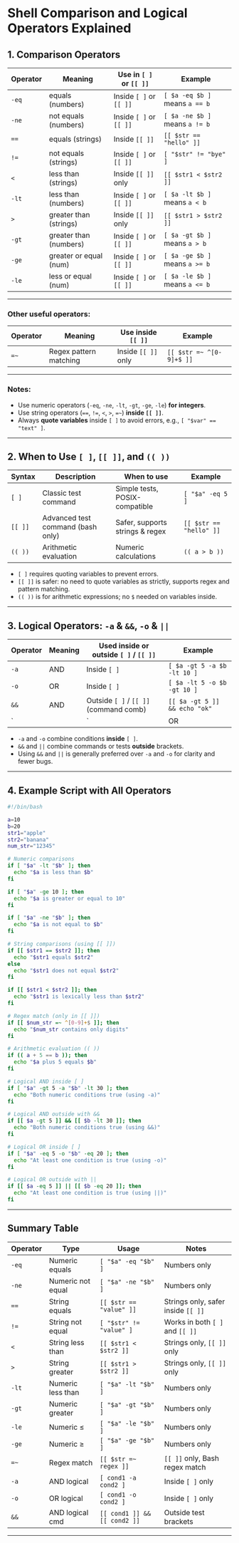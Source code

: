 # Shell Comparison and Logical Operators Explained

## 1. Comparison Operators

| Operator | Meaning               | Use in `[ ]` or `[[ ]]`           | Example                         |
|----------|-----------------------|----------------------------------|--------------------------------|
| `-eq`    | equals (numbers)      | Inside `[ ]` or `[[ ]]`          | `[ $a -eq $b ]` means `a == b` |
| `-ne`    | not equals (numbers)  | Inside `[ ]` or `[[ ]]`          | `[ $a -ne $b ]` means `a != b` |
| `==`     | equals (strings)      | Inside `[[ ]]`                   | `[[ $str == "hello" ]]`        |
| `!=`     | not equals (strings)  | Inside `[ ]` or `[[ ]]`          | `[ "$str" != "bye" ]`          |
| `<`      | less than (strings)   | Inside `[[ ]]` only              | `[[ $str1 < $str2 ]]`          |
| `-lt`    | less than (numbers)   | Inside `[ ]` or `[[ ]]`          | `[ $a -lt $b ]` means `a < b`  |
| `>`      | greater than (strings)| Inside `[[ ]]` only              | `[[ $str1 > $str2 ]]`          |
| `-gt`    | greater than (numbers)| Inside `[ ]` or `[[ ]]`          | `[ $a -gt $b ]` means `a > b`  |
| `-ge`    | greater or equal (num)| Inside `[ ]` or `[[ ]]`          | `[ $a -ge $b ]` means `a >= b` |
| `-le`    | less or equal (num)   | Inside `[ ]` or `[[ ]]`          | `[ $a -le $b ]` means `a <= b` |

---

### Other useful operators:

| Operator | Meaning                       | Use inside `[[ ]]`         | Example                         |
|----------|-------------------------------|----------------------------|--------------------------------|
| `=~`     | Regex pattern matching         | Inside `[[ ]]` only        | `[[ $str =~ ^[0-9]+$ ]]`       |

---

### Notes:

- Use numeric operators (`-eq`, `-ne`, `-lt`, `-gt`, `-ge`, `-le`) **for integers**.
- Use string operators (`==`, `!=`, `<`, `>`, `=~`) **inside `[[ ]]`**.
- Always **quote variables** inside `[ ]` to avoid errors, e.g., `[ "$var" == "text" ]`.

---

## 2. When to Use `[ ]`, `[[ ]]`, and `(( ))`

| Syntax   | Description                          | When to use                       | Example                         |
|----------|------------------------------------|---------------------------------|--------------------------------|
| `[ ]`    | Classic test command                | Simple tests, POSIX-compatible   | `[ "$a" -eq 5 ]`               |
| `[[ ]]`  | Advanced test command (bash only)  | Safer, supports strings & regex | `[[ $str == "hello" ]]`        |
| `(( ))`  | Arithmetic evaluation               | Numeric calculations             | `(( a > b ))`                  |

- `[ ]` requires quoting variables to prevent errors.
- `[[ ]]` is safer: no need to quote variables as strictly, supports regex and pattern matching.
- `(( ))` is for arithmetic expressions; no `$` needed on variables inside.

---

## 3. Logical Operators: `-a` & `&&`, `-o` & `||`

| Operator | Meaning      | Used inside or outside `[ ]` / `[[ ]]` | Example                                |
|----------|--------------|----------------------------------------|---------------------------------------|
| `-a`     | AND          | Inside `[ ]`                           | `[ $a -gt 5 -a $b -lt 10 ]`           |
| `-o`     | OR           | Inside `[ ]`                           | `[ $a -lt 5 -o $b -gt 10 ]`           |
| `&&`     | AND          | Outside `[ ]` / `[[ ]]` (command comb) | `[[ $a -gt 5 ]] && echo "ok"`          |
| `||`     | OR           | Outside `[ ]` / `[[ ]]` (command comb) | `[[ $a -lt 5 ]] || echo "no"`          |

- `-a` and `-o` combine conditions **inside** `[ ]`.
- `&&` and `||` combine commands or tests **outside** brackets.
- Using `&&` and `||` is generally preferred over `-a` and `-o` for clarity and fewer bugs.

---

## 4. Example Script with All Operators

```bash
#!/bin/bash

a=10
b=20
str1="apple"
str2="banana"
num_str="12345"

# Numeric comparisons
if [ "$a" -lt "$b" ]; then
  echo "$a is less than $b"
fi

if [ "$a" -ge 10 ]; then
  echo "$a is greater or equal to 10"
fi

if [ "$a" -ne "$b" ]; then
  echo "$a is not equal to $b"
fi

# String comparisons (using [[ ]])
if [[ $str1 == $str2 ]]; then
  echo "$str1 equals $str2"
else
  echo "$str1 does not equal $str2"
fi

if [[ $str1 < $str2 ]]; then
  echo "$str1 is lexically less than $str2"
fi

# Regex match (only in [[ ]])
if [[ $num_str =~ ^[0-9]+$ ]]; then
  echo "$num_str contains only digits"
fi

# Arithmetic evaluation (( ))
if (( a + 5 == b )); then
  echo "$a plus 5 equals $b"
fi

# Logical AND inside [ ]
if [ "$a" -gt 5 -a "$b" -lt 30 ]; then
  echo "Both numeric conditions true (using -a)"
fi

# Logical AND outside with &&
if [[ $a -gt 5 ]] && [[ $b -lt 30 ]]; then
  echo "Both numeric conditions true (using &&)"
fi

# Logical OR inside [ ]
if [ "$a" -eq 5 -o "$b" -eq 20 ]; then
  echo "At least one condition is true (using -o)"
fi

# Logical OR outside with ||
if [[ $a -eq 5 ]] || [[ $b -eq 20 ]]; then
  echo "At least one condition is true (using ||)"
fi
````

---

## Summary Table

| Operator | Type              | Usage                        | Notes                          |
| -------- | ----------------- | ---------------------------- | ------------------------------ |
| `-eq`    | Numeric equals    | `[ "$a" -eq "$b" ]`          | Numbers only                   |
| `-ne`    | Numeric not equal | `[ "$a" -ne "$b" ]`          | Numbers only                   |
| `==`     | String equals     | `[[ $str == "value" ]]`      | Strings only, safer inside `[[ ]]` |
| `!=`     | String not equal  | `[ "$str" != "value" ]`      | Works in both `[ ]` and `[[ ]]`|
| `<`      | String less than  | `[[ $str1 < $str2 ]]`        | Strings only, `[[ ]]` only     |
| `>`      | String greater    | `[[ $str1 > $str2 ]]`        | Strings only, `[[ ]]` only     |
| `-lt`    | Numeric less than | `[ "$a" -lt "$b" ]`          | Numbers only                   |
| `-gt`    | Numeric greater   | `[ "$a" -gt "$b" ]`          | Numbers only                   |
| `-le`    | Numeric ≤         | `[ "$a" -le "$b" ]`          | Numbers only                   |
| `-ge`    | Numeric ≥         | `[ "$a" -ge "$b" ]`          | Numbers only                   |
| `=~`     | Regex match       | `[[ $str =~ regex ]]`        | `[[ ]]` only, Bash regex match |
| `-a`     | AND logical       | `[ cond1 -a cond2 ]`         | Inside `[ ]` only              |
| `-o`     | OR logical        | `[ cond1 -o cond2 ]`         | Inside `[ ]` only              |
| `&&`     | AND logical cmd   | `[[ cond1 ]] && [[ cond2 ]]` | Outside test brackets          |


---


